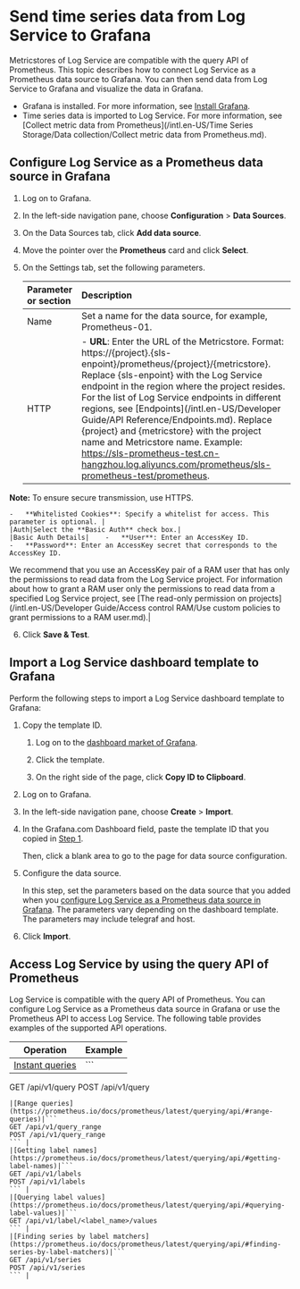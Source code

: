 # Send time series data from Log Service to Grafana

Metricstores of Log Service are compatible with the query API of Prometheus. This topic describes how to connect Log Service as a Prometheus data source to Grafana. You can then send data from Log Service to Grafana and visualize the data in Grafana.

-   Grafana is installed. For more information, see [Install Grafana](http://docs.grafana.org/installation/).
-   Time series data is imported to Log Service. For more information, see [Collect metric data from Prometheus](/intl.en-US/Time Series Storage/Data collection/Collect metric data from Prometheus.md).

## Configure Log Service as a Prometheus data source in Grafana

1.  Log on to Grafana.

2.  In the left-side navigation pane, choose **Configuration** \> **Data Sources**.

3.  On the Data Sources tab, click **Add data source**.

4.  Move the pointer over the **Prometheus** card and click **Select**.

5.  On the Settings tab, set the following parameters.

    |Parameter or section|Description|
    |:-------------------|:----------|
    |Name|Set a name for the data source, for example, Prometheus-01.|
    |HTTP|    -   **URL**: Enter the URL of the Metricstore. Format: https://\{project\}.\{sls-enpoint\}/prometheus/\{project\}/\{metricstore\}. Replace \{sls-enpoint\} with the Log Service endpoint in the region where the project resides. For the list of Log Service endpoints in different regions, see [Endpoints](/intl.en-US/Developer Guide/API Reference/Endpoints.md). Replace \{project\} and \{metricstore\} with the project name and Metricstore name. Example: https://sls-prometheus-test.cn-hangzhou.log.aliyuncs.com/prometheus/sls-prometheus-test/prometheus.

**Note:** To ensure secure transmission, use HTTPS.

    -   **Whitelisted Cookies**: Specify a whitelist for access. This parameter is optional. |
    |Auth|Select the **Basic Auth** check box.|
    |Basic Auth Details|    -   **User**: Enter an AccessKey ID.
    -   **Password**: Enter an AccessKey secret that corresponds to the AccessKey ID.
We recommend that you use an AccessKey pair of a RAM user that has only the permissions to read data from the Log Service project. For information about how to grant a RAM user only the permissions to read data from a specified Log Service project, see [The read-only permission on projects](/intl.en-US/Developer Guide/Access control RAM/Use custom policies to grant permissions to a RAM user.md).|

6.  Click **Save & Test**.


## Import a Log Service dashboard template to Grafana

Perform the following steps to import a Log Service dashboard template to Grafana:

1.  Copy the template ID.

    1.  Log on to the [dashboard market of Grafana](https://grafana.com/grafana/dashboards?search=SLS).

    2.  Click the template.

    3.  On the right side of the page, click **Copy ID to Clipboard**.

2.  Log on to Grafana.

3.  In the left-side navigation pane, choose **Create** \> **Import**.

4.  In the Grafana.com Dashboard field, paste the template ID that you copied in [Step 1](#step_a91_11u_9af).

    Then, click a blank area to go to the page for data source configuration.

5.  Configure the data source.

    In this step, set the parameters based on the data source that you added when you [configure Log Service as a Prometheus data source in Grafana](#section_h0f_4wl_pjo). The parameters vary depending on the dashboard template. The parameters may include telegraf and host.

6.  Click **Import**.


## Access Log Service by using the query API of Prometheus

Log Service is compatible with the query API of Prometheus. You can configure Log Service as a Prometheus data source in Grafana or use the Prometheus API to access Log Service. The following table provides examples of the supported API operations.

|Operation|Example|
|---------|-------|
|[Instant queries](https://prometheus.io/docs/prometheus/latest/querying/api/#instant-queries)|```
GET /api/v1/query
POST /api/v1/query
``` |
|[Range queries](https://prometheus.io/docs/prometheus/latest/querying/api/#range-queries)|```
GET /api/v1/query_range
POST /api/v1/query_range
``` |
|[Getting label names](https://prometheus.io/docs/prometheus/latest/querying/api/#getting-label-names)|```
GET /api/v1/labels
POST /api/v1/labels
``` |
|[Querying label values](https://prometheus.io/docs/prometheus/latest/querying/api/#querying-label-values)|```
GET /api/v1/label/<label_name>/values
``` |
|[Finding series by label matchers](https://prometheus.io/docs/prometheus/latest/querying/api/#finding-series-by-label-matchers)|```
GET /api/v1/series
POST /api/v1/series
``` |

